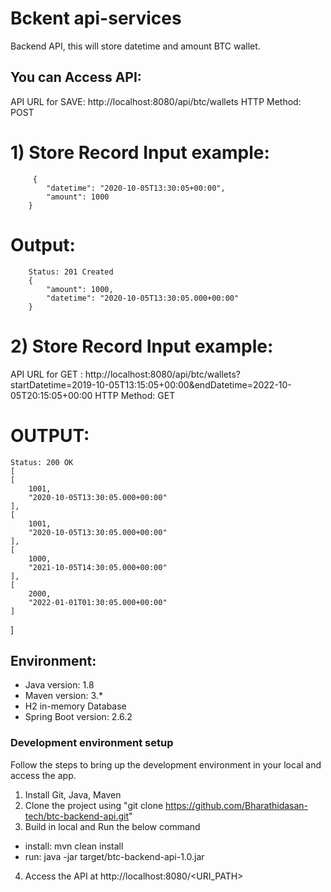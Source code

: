 # Bckent api-services
Backend API, this will store datetime and amount BTC wallet.

## You can Access API: 

API URL for SAVE: http://localhost:8080/api/btc/wallets
HTTP Method: POST

# 1) Store Record Input example:
         {
            "datetime": "2020-10-05T13:30:05+00:00",
            "amount": 1000	
        }

# Output:

        Status: 201 Created
        {
            "amount": 1000,
            "datetime": "2020-10-05T13:30:05.000+00:00"
        }


# 2) Store Record Input example:
API URL for GET : http://localhost:8080/api/btc/wallets?startDatetime=2019-10-05T13:15:05+00:00&endDatetime=2022-10-05T20:15:05+00:00
HTTP Method: GET
# OUTPUT:
    Status: 200 OK
    [
    [
        1001,
        "2020-10-05T13:30:05.000+00:00"
    ],
    [
        1001,
        "2020-10-05T13:30:05.000+00:00"
    ],
    [
        1000,
        "2021-10-05T14:30:05.000+00:00"
    ],
    [
        2000,
        "2022-01-01T01:30:05.000+00:00"
    ]
]

## Environment:
- Java version: 1.8
- Maven version: 3.*
- H2 in-memory Database
- Spring Boot version: 2.6.2

### Development environment setup

Follow the steps to bring up the development environment in your local and access the app.

1) Install Git, Java, Maven </br>
2) Clone the project using "git clone https://github.com/Bharathidasan-tech/btc-backend-api.git" </br>
3) Build in local and Run the below command 
- install: 
   mvn clean install
- run: 
    java -jar target/btc-backend-api-1.0.jar

4) Access the API at http://localhost:8080/<URI_PATH></br>

[//]: # (These are reference links used in the body of this note and get stripped out when the markdown processor does its job.)


   [SpringBoot]: <https://projects.spring.io/spring-boot/>
   [ReactJS]: https://reactjs.org/
   [Maven]: <https://maven.apache.org>
   [Git]: <https://git-scm.com>
   [Java]: <https://go.java>
   [Nodejs]: https://nodejs.org/en/
   [Docker]: https://www.docker.com/
   [Kubernetes]: https://kubernetes.io/

